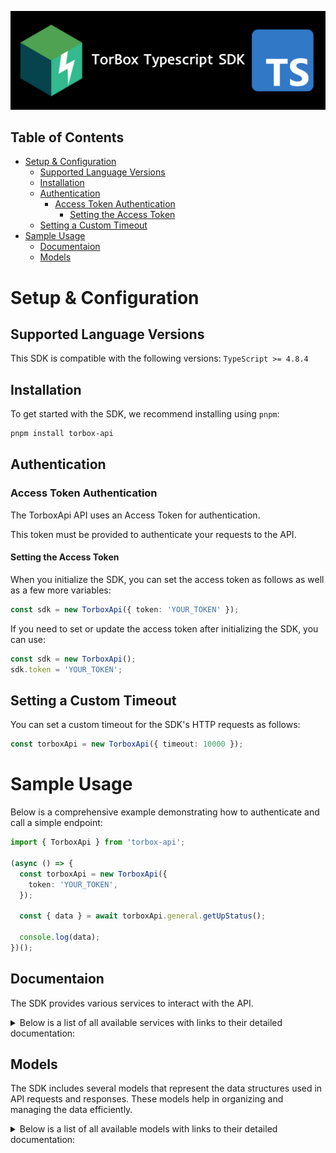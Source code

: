 ![Logo](https://raw.githubusercontent.com/TorBox-App/torbox-sdk-js/main/assets/banner.png)

## Table of Contents

- [Setup \& Configuration](#setup--configuration)
  - [Supported Language Versions](#supported-language-versions)
  - [Installation](#installation)
  - [Authentication](#authentication)
    - [Access Token Authentication](#access-token-authentication)
      - [Setting the Access Token](#setting-the-access-token)
  - [Setting a Custom Timeout](#setting-a-custom-timeout)
- [Sample Usage](#sample-usage)
  - [Documentaion](#documentaion)
  - [Models](#models)

# Setup & Configuration

## Supported Language Versions

This SDK is compatible with the following versions: `TypeScript >= 4.8.4`

## Installation

To get started with the SDK, we recommend installing using `pnpm`:

```bash
pnpm install torbox-api
```

## Authentication

### Access Token Authentication

The TorboxApi API uses an Access Token for authentication.

This token must be provided to authenticate your requests to the API.

#### Setting the Access Token

When you initialize the SDK, you can set the access token as follows as well as a few more variables:

```ts
const sdk = new TorboxApi({ token: 'YOUR_TOKEN' });
```

If you need to set or update the access token after initializing the SDK, you can use:

```ts
const sdk = new TorboxApi();
sdk.token = 'YOUR_TOKEN';
```

## Setting a Custom Timeout

You can set a custom timeout for the SDK's HTTP requests as follows:

```ts
const torboxApi = new TorboxApi({ timeout: 10000 });
```

# Sample Usage

Below is a comprehensive example demonstrating how to authenticate and call a simple endpoint:

```ts
import { TorboxApi } from 'torbox-api';

(async () => {
  const torboxApi = new TorboxApi({
    token: 'YOUR_TOKEN',
  });

  const { data } = await torboxApi.general.getUpStatus();

  console.log(data);
})();
```

## Documentaion

The SDK provides various services to interact with the API.

<details> 
<summary>Below is a list of all available services with links to their detailed documentation:</summary>

| Name                                                                             |
| :------------------------------------------------------------------------------- |
| [TorrentsService](documentation/services/TorrentsService.md)                     |
| [UsenetService](documentation/services/UsenetService.md)                         |
| [WebDownloadsDebridService](documentation/services/WebDownloadsDebridService.md) |
| [GeneralService](documentation/services/GeneralService.md)                       |
| [NotificationsService](documentation/services/NotificationsService.md)           |
| [UserService](documentation/services/UserService.md)                             |
| [RssFeedsService](documentation/services/RssFeedsService.md)                     |
| [IntegrationsService](documentation/services/IntegrationsService.md)             |

</details>

## Models

The SDK includes several models that represent the data structures used in API requests and responses. These models help in organizing and managing the data efficiently.

<details> 
<summary>Below is a list of all available models with links to their detailed documentation:</summary>

| Name                                                                                                     | Description |
| :------------------------------------------------------------------------------------------------------- | :---------- |
| [CreateTorrentRequest](documentation/models/CreateTorrentRequest.md)                                     |             |
| [CreateTorrentOkResponse](documentation/models/CreateTorrentOkResponse.md)                               |             |
| [ControlTorrentOkResponse](documentation/models/ControlTorrentOkResponse.md)                             |             |
| [ControlQueuedTorrentOkResponse](documentation/models/ControlQueuedTorrentOkResponse.md)                 |             |
| [RequestDownloadLinkOkResponse](documentation/models/RequestDownloadLinkOkResponse.md)                   |             |
| [GetTorrentListOkResponse](documentation/models/GetTorrentListOkResponse.md)                             |             |
| [GetTorrentCachedAvailabilityOkResponse](documentation/models/GetTorrentCachedAvailabilityOkResponse.md) |             |
| [SearchAllTorrentsFromScraperOkResponse](documentation/models/SearchAllTorrentsFromScraperOkResponse.md) |             |
| [ExportTorrentDataOkResponse](documentation/models/ExportTorrentDataOkResponse.md)                       |             |
| [GetTorrentInfoOkResponse](documentation/models/GetTorrentInfoOkResponse.md)                             |             |
| [CreateUsenetDownloadRequest](documentation/models/CreateUsenetDownloadRequest.md)                       |             |
| [CreateUsenetDownloadOkResponse](documentation/models/CreateUsenetDownloadOkResponse.md)                 |             |
| [GetUsenetListOkResponse](documentation/models/GetUsenetListOkResponse.md)                               |             |
| [CreateWebDownloadRequest](documentation/models/CreateWebDownloadRequest.md)                             |             |
| [CreateWebDownloadOkResponse](documentation/models/CreateWebDownloadOkResponse.md)                       |             |
| [GetWebDownloadListOkResponse](documentation/models/GetWebDownloadListOkResponse.md)                     |             |
| [GetUpStatusOkResponse](documentation/models/GetUpStatusOkResponse.md)                                   |             |
| [GetStatsOkResponse](documentation/models/GetStatsOkResponse.md)                                         |             |
| [GetNotificationFeedOkResponse](documentation/models/GetNotificationFeedOkResponse.md)                   |             |
| [GetUserDataOkResponse](documentation/models/GetUserDataOkResponse.md)                                   |             |
| [AddReferralToAccountOkResponse](documentation/models/AddReferralToAccountOkResponse.md)                 |             |
| [GetAllJobsOkResponse](documentation/models/GetAllJobsOkResponse.md)                                     |             |
| [GetAllJobsByHashOkResponse](documentation/models/GetAllJobsByHashOkResponse.md)                         |             |

</details>
